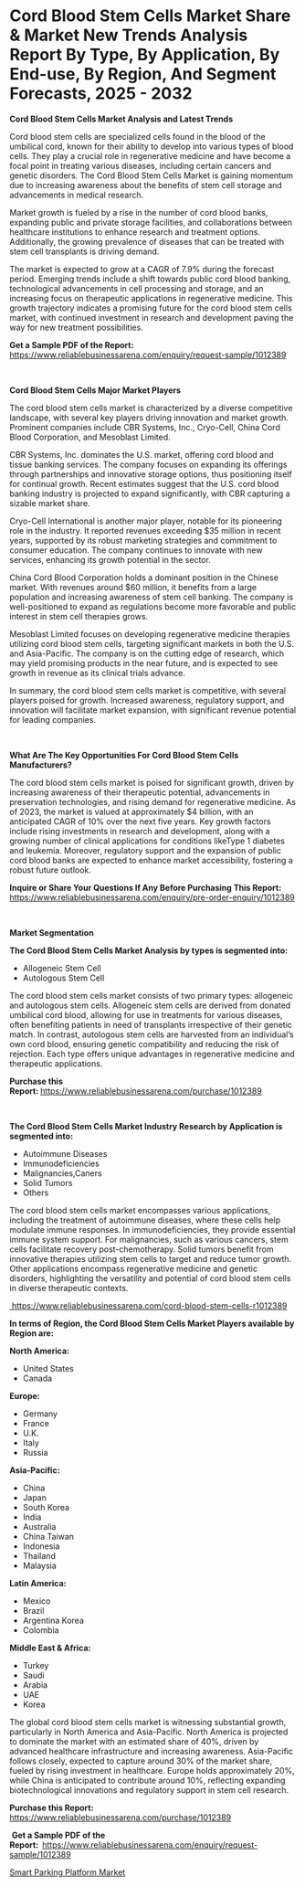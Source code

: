 <p><h1>Cord Blood Stem Cells Market Share & Market New Trends Analysis Report By Type, By Application, By End-use, By Region, And Segment Forecasts, 2025 - 2032</h1></p><p><strong>Cord Blood Stem Cells Market Analysis and Latest Trends</strong></p>
<p><p>Cord blood stem cells are specialized cells found in the blood of the umbilical cord, known for their ability to develop into various types of blood cells. They play a crucial role in regenerative medicine and have become a focal point in treating various diseases, including certain cancers and genetic disorders. The Cord Blood Stem Cells Market is gaining momentum due to increasing awareness about the benefits of stem cell storage and advancements in medical research.</p><p>Market growth is fueled by a rise in the number of cord blood banks, expanding public and private storage facilities, and collaborations between healthcare institutions to enhance research and treatment options. Additionally, the growing prevalence of diseases that can be treated with stem cell transplants is driving demand.</p><p>The market is expected to grow at a CAGR of 7.9% during the forecast period. Emerging trends include a shift towards public cord blood banking, technological advancements in cell processing and storage, and an increasing focus on therapeutic applications in regenerative medicine. This growth trajectory indicates a promising future for the cord blood stem cells market, with continued investment in research and development paving the way for new treatment possibilities.</p></p>
<p><strong>Get a Sample PDF of the Report:&nbsp;</strong> <a href="https://www.reliablebusinessarena.com/enquiry/request-sample/1012389?utm_campaign=2517&utm_medium=2&utm_source=Github&utm_content=ia&utm_term=06032025&utm_id=cord-blood-stem-cells">https://www.reliablebusinessarena.com/enquiry/request-sample/1012389</a></p>
<p>&nbsp;</p>
<p><strong>Cord Blood Stem Cells Major Market Players</strong></p>
<p><p>The cord blood stem cells market is characterized by a diverse competitive landscape, with several key players driving innovation and market growth. Prominent companies include CBR Systems, Inc., Cryo-Cell, China Cord Blood Corporation, and Mesoblast Limited.</p><p>CBR Systems, Inc. dominates the U.S. market, offering cord blood and tissue banking services. The company focuses on expanding its offerings through partnerships and innovative storage options, thus positioning itself for continual growth. Recent estimates suggest that the U.S. cord blood banking industry is projected to expand significantly, with CBR capturing a sizable market share.</p><p>Cryo-Cell International is another major player, notable for its pioneering role in the industry. It reported revenues exceeding $35 million in recent years, supported by its robust marketing strategies and commitment to consumer education. The company continues to innovate with new services, enhancing its growth potential in the sector.</p><p>China Cord Blood Corporation holds a dominant position in the Chinese market. With revenues around $60 million, it benefits from a large population and increasing awareness of stem cell banking. The company is well-positioned to expand as regulations become more favorable and public interest in stem cell therapies grows.</p><p>Mesoblast Limited focuses on developing regenerative medicine therapies utilizing cord blood stem cells, targeting significant markets in both the U.S. and Asia-Pacific. The company is on the cutting edge of research, which may yield promising products in the near future, and is expected to see growth in revenue as its clinical trials advance.</p><p>In summary, the cord blood stem cells market is competitive, with several players poised for growth. Increased awareness, regulatory support, and innovation will facilitate market expansion, with significant revenue potential for leading companies.</p></p>
<p>&nbsp;</p>
<p><strong>What Are The Key Opportunities For Cord Blood Stem Cells Manufacturers?</strong></p>
<p><p>The cord blood stem cells market is poised for significant growth, driven by increasing awareness of their therapeutic potential, advancements in preservation technologies, and rising demand for regenerative medicine. As of 2023, the market is valued at approximately $4 billion, with an anticipated CAGR of 10% over the next five years. Key growth factors include rising investments in research and development, along with a growing number of clinical applications for conditions likeType 1 diabetes and leukemia. Moreover, regulatory support and the expansion of public cord blood banks are expected to enhance market accessibility, fostering a robust future outlook.</p></p>
<p><strong>Inquire or Share Your Questions If Any Before Purchasing This Report:</strong> <a href="https://www.reliablebusinessarena.com/enquiry/pre-order-enquiry/1012389?utm_campaign=2517&utm_medium=2&utm_source=Github&utm_content=ia&utm_term=06032025&utm_id=cord-blood-stem-cells">https://www.reliablebusinessarena.com/enquiry/pre-order-enquiry/1012389</a></p>
<p>&nbsp;</p>
<p><strong>Market Segmentation</strong></p>
<p><strong>The Cord Blood Stem Cells Market Analysis by types is segmented into:</strong></p>
<p><ul><li>Allogeneic Stem Cell</li><li>Autologous Stem Cell</li></ul></p>
<p><p>The cord blood stem cells market consists of two primary types: allogeneic and autologous stem cells. Allogeneic stem cells are derived from donated umbilical cord blood, allowing for use in treatments for various diseases, often benefiting patients in need of transplants irrespective of their genetic match. In contrast, autologous stem cells are harvested from an individual’s own cord blood, ensuring genetic compatibility and reducing the risk of rejection. Each type offers unique advantages in regenerative medicine and therapeutic applications.</p></p>
<p><strong>Purchase this Report:&nbsp;</strong><a href="https://www.reliablebusinessarena.com/purchase/1012389?utm_campaign=2517&utm_medium=2&utm_source=Github&utm_content=ia&utm_term=06032025&utm_id=cord-blood-stem-cells">https://www.reliablebusinessarena.com/purchase/1012389</a></p>
<p>&nbsp;</p>
<p><strong>The Cord Blood Stem Cells Market Industry Research by Application is segmented into:</strong></p>
<p><ul><li>Autoimmune Diseases</li><li>Immunodeficiencies</li><li>Malignancies,Caners</li><li>Solid Tumors</li><li>Others</li></ul></p>
<p><p>The cord blood stem cells market encompasses various applications, including the treatment of autoimmune diseases, where these cells help modulate immune responses. In immunodeficiencies, they provide essential immune system support. For malignancies, such as various cancers, stem cells facilitate recovery post-chemotherapy. Solid tumors benefit from innovative therapies utilizing stem cells to target and reduce tumor growth. Other applications encompass regenerative medicine and genetic disorders, highlighting the versatility and potential of cord blood stem cells in diverse therapeutic contexts.</p></p>
<p><a href="https://www.reliablebusinessarena.com/cord-blood-stem-cells-r1012389?utm_campaign=2517&utm_medium=2&utm_source=Github&utm_content=ia&utm_term=06032025&utm_id=cord-blood-stem-cells">&nbsp;https://www.reliablebusinessarena.com/cord-blood-stem-cells-r1012389</a></p>
<p><strong>In terms of Region, the Cord Blood Stem Cells Market Players available by Region are:</strong></p>
<p>
    <p> <strong> North America: </strong>
        <ul>
            <li>United States</li>
            <li>Canada</li>
        </ul>
        </p> 
    <p> <strong> Europe: </strong>
        <ul>
            <li>Germany</li>
            <li>France</li>
            <li>U.K.</li>
            <li>Italy</li>
            <li>Russia</li>
        </ul>
        </p> 
    <p> <strong> Asia-Pacific: </strong>
        <ul>
            <li>China</li>
            <li>Japan</li>
            <li>South Korea</li>
            <li>India</li>
            <li>Australia</li>
            <li>China Taiwan</li>
            <li>Indonesia</li>
            <li>Thailand</li>
            <li>Malaysia</li>
        </ul>
        </p> 
    <p> <strong> Latin America: </strong>
        <ul>
            <li>Mexico</li>
            <li>Brazil</li>
            <li>Argentina Korea</li>
            <li>Colombia</li>
        </ul>
        </p> 
    <p> <strong> Middle East & Africa: </strong>
        <ul>
            <li>Turkey</li>
            <li>Saudi</li>
            <li>Arabia</li>
            <li>UAE</li>
            <li>Korea</li>
        </ul>
    </p>
    </p>
<p><p>The global cord blood stem cells market is witnessing substantial growth, particularly in North America and Asia-Pacific. North America is projected to dominate the market with an estimated share of 40%, driven by advanced healthcare infrastructure and increasing awareness. Asia-Pacific follows closely, expected to capture around 30% of the market share, fueled by rising investment in healthcare. Europe holds approximately 20%, while China is anticipated to contribute around 10%, reflecting expanding biotechnological innovations and regulatory support in stem cell research.</p></p>
<p><strong>Purchase this Report: </strong><a href="https://www.reliablebusinessarena.com/purchase/1012389?utm_campaign=2517&utm_medium=2&utm_source=Github&utm_content=ia&utm_term=06032025&utm_id=cord-blood-stem-cells">https://www.reliablebusinessarena.com/purchase/1012389</a></p>
<p>&nbsp;<strong>Get a Sample PDF of the Report:&nbsp;&nbsp;</strong><a href="https://www.reliablebusinessarena.com/enquiry/request-sample/1012389?utm_campaign=2517&utm_medium=2&utm_source=Github&utm_content=ia&utm_term=06032025&utm_id=cord-blood-stem-cells">https://www.reliablebusinessarena.com/enquiry/request-sample/1012389</a></p>
<p><strong></strong></p>
<p><p><a href="https://github.com/edacruz6/Market-Research-Report-List-1/blob/main/smart-parking-platform-market.md?utm_campaign=2517&utm_medium=2&utm_source=Github&utm_content=ia&utm_term=06032025&utm_id=cord-blood-stem-cells">Smart Parking Platform Market</a></p></p>